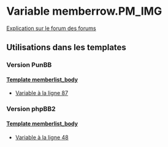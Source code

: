 # Variable memberrow.PM_IMG
[Explication sur le forum des forums](http://forum.forumactif.com/t294113-listing-des-variables#memberrow.PM_IMG)

## Utilisations dans les templates

### Version PunBB

#### [Template memberlist_body](punbb/memberlist_body.md)
* [Variable à la ligne 87](../punbb/memberlist_body.tpl#L87)

### Version phpBB2

#### [Template memberlist_body](subsilver/memberlist_body.md)
* [Variable à la ligne 48](../subsilver/memberlist_body.tpl#L48)